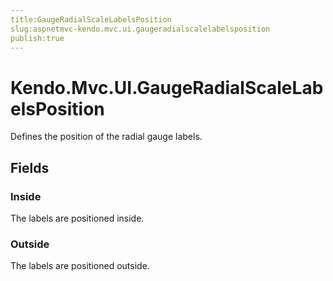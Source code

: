 ```yaml
---
title:GaugeRadialScaleLabelsPosition
slug:aspnetmvc-kendo.mvc.ui.gaugeradialscalelabelsposition
publish:true
---
```


# Kendo.Mvc.UI.GaugeRadialScaleLabelsPosition
Defines the position of the radial gauge labels.

## Fields
### Inside
The labels are positioned inside.
### Outside
The labels are positioned outside.




